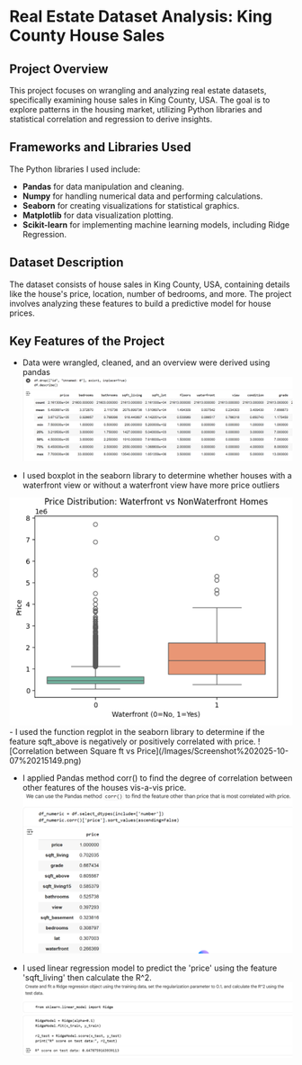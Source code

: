 # Real Estate Dataset Analysis: King County House Sales

## Project Overview
This project focuses on wrangling and analyzing real estate datasets, specifically examining house sales in King County, USA. The goal is to explore patterns in the housing market, utilizing Python libraries and statistical correlation and regression to derive insights. 

## Frameworks and Libraries Used
The Python libraries I used include:
- **Pandas** for data manipulation and cleaning.
- **Numpy** for handling numerical data and performing calculations.
- **Seaborn** for creating visualizations for statistical graphics.
- **Matplotlib** for data visualization plotting.
- **Scikit-learn** for implementing machine learning models, including Ridge Regression.

## Dataset Description
The dataset consists of house sales in King County, USA, containing details like the house's price, location, number of bedrooms, and more. The project involves analyzing these features to build a predictive model for house prices.

## Key Features of the Project
- Data were wrangled, cleaned, and an overview were derived using pandas
![Data Summary](/Images/Screenshot%202025-10-07%20215015.png)

- I used boxplot in the seaborn library to determine whether houses with a waterfront view or without a waterfront view have more price outliers
<img src="/Images/Screenshot%202025-10-07%20215113.png" alt="Box Plot" width="600" height=auto/>
- I used the function regplot in the seaborn library to determine if the feature sqft_above is negatively or positively correlated with price.
![Correlation between Square ft vs Price](/Images/Screenshot%202025-10-07%20215149.png)

- I applied Pandas method corr() to find the degree of correlation between other features of the houses vis-a-vis price.
![Degree of correlation](/Images/Screenshot%202025-10-07%20215215.png)

- I used linear regression model to predict the 'price' using the feature 'sqft_living' then calculate the R^2. 
![Code Snipper](/Images/Screenshot%202025-10-07%20215304.png)

